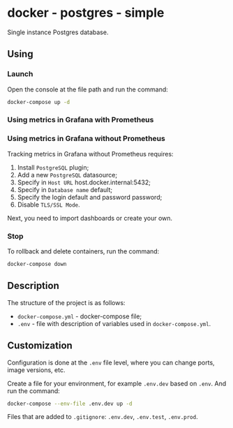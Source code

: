 # docker - postgres - simple

Single instance Postgres database.

## Using

### Launch

Open the console at the file path and run the command:

```bash
docker-compose up -d
```

### Using metrics in Grafana with Prometheus



### Using metrics in Grafana without Prometheus

Tracking metrics in Grafana without Prometheus requires:

1. Install `PostgreSQL` plugin;
2. Add a new `PostgreSQL` datasource;
3. Specify in `Host URL` host.docker.internal:5432;
4. Specify in `Database name` default;
5. Specify the login default and password password;
6. Disable `TLS/SSL Mode`.

Next, you need to import dashboards or create your own.

### Stop

To rollback and delete containers, run the command:

```bash
docker-compose down
```

## Description

The structure of the project is as follows:

* `docker-compose.yml` - docker-compose file;
* `.env` - file with description of variables used in `docker-compose.yml`.

## Customization

Configuration is done at the `.env` file level, where you can change ports, image versions, etc.

Create a file for your environment, for example `.env.dev` based on `.env`. And run the command:

```bash
docker-compose --env-file .env.dev up -d
```

Files that are added to `.gitignore`: `.env.dev`, `.env.test`, `.env.prod`.